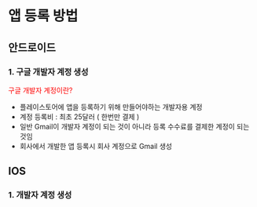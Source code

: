 # 앱 등록 방법
## 안드로이드
### 1. 구글 개발자 계정 생성
<span style="color:red">구글 개발자 계정이란?</span>
  - 플레이스토어에 앱을 등록하기 위해 만들어야하는 개발자용 계정
  - 계정 등록비 : 최초 25달러 ( 한번만 결제 )
  - 일반 Gmail이 개발자 계정이 되는 것이 아니라 등록 수수료를 결제한 계정이 되는 것임
  - 회사에서 개발한 앱 등록시 회사 계정으로 Gmail 생성 
 

## IOS
### 1. 개발자 계정 생성
